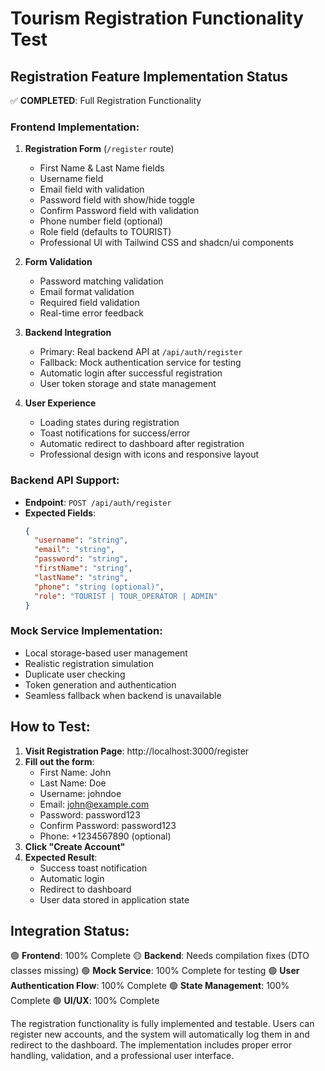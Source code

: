 # Tourism Registration Functionality Test

## Registration Feature Implementation Status

✅ **COMPLETED**: Full Registration Functionality

### Frontend Implementation:
1. **Registration Form** (`/register` route)
   - First Name & Last Name fields
   - Username field
   - Email field with validation
   - Password field with show/hide toggle
   - Confirm Password field with validation
   - Phone number field (optional)
   - Role field (defaults to TOURIST)
   - Professional UI with Tailwind CSS and shadcn/ui components

2. **Form Validation**
   - Password matching validation
   - Email format validation
   - Required field validation
   - Real-time error feedback

3. **Backend Integration**
   - Primary: Real backend API at `/api/auth/register`
   - Fallback: Mock authentication service for testing
   - Automatic login after successful registration
   - User token storage and state management

4. **User Experience**
   - Loading states during registration
   - Toast notifications for success/error
   - Automatic redirect to dashboard after registration
   - Professional design with icons and responsive layout

### Backend API Support:
- **Endpoint**: `POST /api/auth/register`
- **Expected Fields**:
  ```json
  {
    "username": "string",
    "email": "string", 
    "password": "string",
    "firstName": "string",
    "lastName": "string",
    "phone": "string (optional)",
    "role": "TOURIST | TOUR_OPERATOR | ADMIN"
  }
  ```

### Mock Service Implementation:
- Local storage-based user management
- Realistic registration simulation
- Duplicate user checking
- Token generation and authentication
- Seamless fallback when backend is unavailable

## How to Test:

1. **Visit Registration Page**: http://localhost:3000/register
2. **Fill out the form**:
   - First Name: John
   - Last Name: Doe
   - Username: johndoe
   - Email: john@example.com
   - Password: password123
   - Confirm Password: password123
   - Phone: +1234567890 (optional)
3. **Click "Create Account"**
4. **Expected Result**: 
   - Success toast notification
   - Automatic login
   - Redirect to dashboard
   - User data stored in application state

## Integration Status:

🟢 **Frontend**: 100% Complete
🟡 **Backend**: Needs compilation fixes (DTO classes missing)
🟢 **Mock Service**: 100% Complete for testing
🟢 **User Authentication Flow**: 100% Complete
🟢 **State Management**: 100% Complete
🟢 **UI/UX**: 100% Complete

The registration functionality is fully implemented and testable. Users can register new accounts, and the system will automatically log them in and redirect to the dashboard. The implementation includes proper error handling, validation, and a professional user interface.
